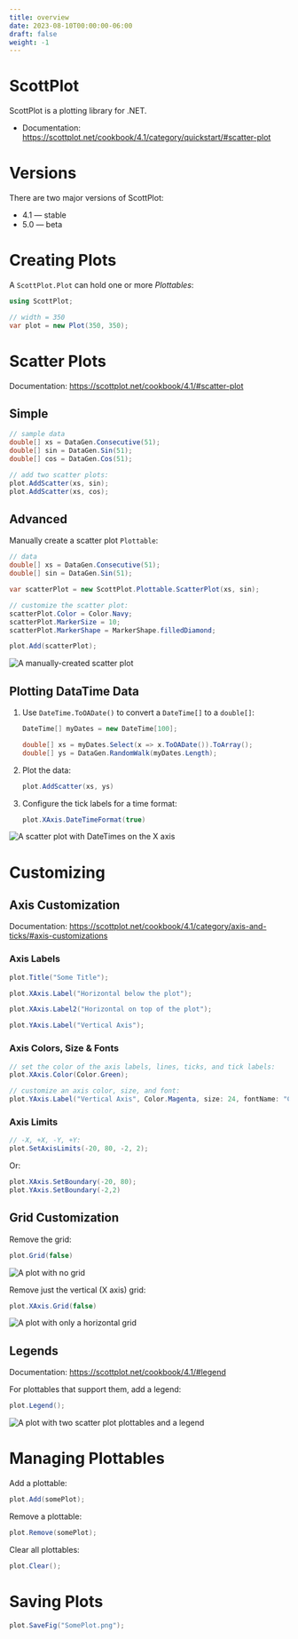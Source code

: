 ```yaml
---
title: overview
date: 2023-08-10T00:00:00-06:00
draft: false
weight: -1
---
```


# ScottPlot
ScottPlot is a plotting library for .NET.
- Documentation: https://scottplot.net/cookbook/4.1/category/quickstart/#scatter-plot

# Versions
There are two major versions of ScottPlot:
- 4.1 — stable
- 5.0 — beta

# Creating Plots
A `ScottPlot.Plot` can hold one or more *Plottables*:
```cs
using ScottPlot;

// width = 350
var plot = new Plot(350, 350);
```

# Scatter Plots
Documentation: https://scottplot.net/cookbook/4.1/#scatter-plot

## Simple
```cs
// sample data
double[] xs = DataGen.Consecutive(51);
double[] sin = DataGen.Sin(51);
double[] cos = DataGen.Cos(51);

// add two scatter plots:
plot.AddScatter(xs, sin);
plot.AddScatter(xs, cos);
```

## Advanced
Manually create a scatter plot `Plottable`:
```cs
// data
double[] xs = DataGen.Consecutive(51);
double[] sin = DataGen.Sin(51);

var scatterPlot = new ScottPlot.Plottable.ScatterPlot(xs, sin);

// customize the scatter plot:
scatterPlot.Color = Color.Navy;
scatterPlot.MarkerSize = 10;
scatterPlot.MarkerShape = MarkerShape.filledDiamond;

plot.Add(scatterPlot);
```
![A manually-created scatter plot](./image.png)

## Plotting DataTime Data
1. Use `DateTime.ToOADate()` to convert a `DateTime[]` to a `double[]`:
    ```cs
    DateTime[] myDates = new DateTime[100];

    double[] xs = myDates.Select(x => x.ToOADate()).ToArray();
    double[] ys = DataGen.RandomWalk(myDates.Length);
    ```
2. Plot the data:
    ```cs
    plot.AddScatter(xs, ys)
    ```
3. Configure the tick labels for a time format:
    ```cs
    plot.XAxis.DateTimeFormat(true)
    ```
![A scatter plot with DateTimes on the X axis](./image-4.png)

# Customizing 
## Axis Customization
Documentation: https://scottplot.net/cookbook/4.1/category/axis-and-ticks/#axis-customizations

### Axis Labels
```cs
plot.Title("Some Title");

plot.XAxis.Label("Horizontal below the plot");

plot.XAxis.Label2("Horizontal on top of the plot");

plot.YAxis.Label("Vertical Axis");
```

### Axis Colors, Size & Fonts
```cs
// set the color of the axis labels, lines, ticks, and tick labels:
plot.XAxis.Color(Color.Green);

// customize an axis color, size, and font:
plot.YAxis.Label("Vertical Axis", Color.Magenta, size: 24, fontName: "Comic Sans MS");
```

### Axis Limits
```cs
// -X, +X, -Y, +Y:
plot.SetAxisLimits(-20, 80, -2, 2);
```

Or:
```cs
plot.XAxis.SetBoundary(-20, 80);
plot.YAxis.SetBoundary(-2,2)
```

## Grid Customization
Remove the grid:
```cs
plot.Grid(false)
```
![A plot with no grid](./image-2.png)

Remove just the vertical (X axis) grid:
```cs
plot.XAxis.Grid(false)
```
![A plot with only a horizontal grid](./image-3.png)

## Legends
Documentation: https://scottplot.net/cookbook/4.1/#legend  

For plottables that support them, add a legend:
```cs
plot.Legend();
```
![A plot with two scatter plot plottables and a legend](./image-1.png)

# Managing Plottables
Add a plottable:
```cs
plot.Add(somePlot);
```

Remove a plottable:
```cs
plot.Remove(somePlot);
```

Clear all plottables:
```cs
plot.Clear();
```

# Saving Plots
```cs
plot.SaveFig("SomePlot.png");
```